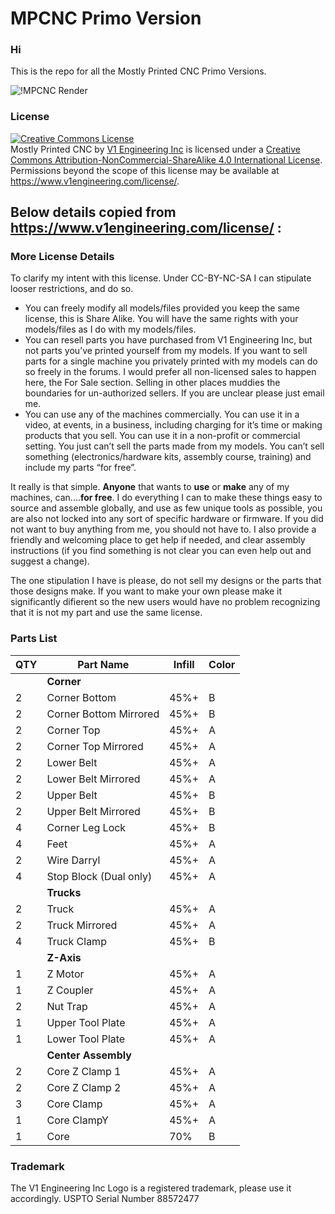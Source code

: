 # MPCNC Primo Version

### Hi

This is the repo for all the Mostly Printed CNC Primo Versions.

![!MPCNC Render](https://www.v1engineering.com/wp-content/uploads/2020/06/Primo-scaled.jpg)

### License
<a rel="license" href="http://creativecommons.org/licenses/by-nc-sa/4.0/"><img alt="Creative Commons License" style="border-width:0" src="https://i.creativecommons.org/l/by-nc-sa/4.0/88x31.png" /></a><br /><span xmlns:dct="http://purl.org/dc/terms/" href="http://purl.org/dc/dcmitype/InteractiveResource" property="dct:title" rel="dct:type">Mostly Printed CNC</span> by <a xmlns:cc="http://creativecommons.org/ns#" href="https://www.v1engineering.com/" property="cc:attributionName" rel="cc:attributionURL">V1 Engineering Inc</a> is licensed under a <a rel="license" href="http://creativecommons.org/licenses/by-nc-sa/4.0/">Creative Commons Attribution-NonCommercial-ShareAlike 4.0 International License</a>.<br />Permissions beyond the scope of this license may be available at <a xmlns:cc="http://creativecommons.org/ns#" href="https://www.v1engineering.com/license/" rel="cc:morePermissions">https://www.v1engineering.com/license/</a>.

## Below details copied from https://www.v1engineering.com/license/ :

### More License Details 

To clarify my intent with this license. Under CC-BY-NC-SA I can stipulate looser
restrictions, and do so.
*  You can freely modify all models/files provided you keep the same license, this is
Share Alike. You will have the same rights with your models/files as I do with my
models/files.
* You can resell parts you have purchased from V1 Engineering Inc, but not parts you’ve
printed yourself from my models. If you want to sell parts for a single machine you
privately printed with my models can do so freely in the forums. I would prefer all
non-licensed sales to happen here, the For Sale section. Selling in other places
muddies the boundaries for un-authorized sellers. If you are unclear please just email
me.
* You can use any of the machines commercially. You can use it in a video, at events, in
a business, including charging for it’s time or making products that you sell. You can
use it in a non-profit or commercial setting. You just can’t sell the parts made from my
models. You can’t sell something (electronics/hardware kits, assembly course,
training) and include my parts “for free”.

It really is that simple. **Anyone** that wants to **use** or **make** any of my machines, 
can....**for free**. I do everything I can to make these things easy to source and assemble globally,
and use as few unique tools as possible, you are also not locked into any sort of specific
hardware or firmware. If you did not want to buy anything from me, you should not
have to. I also provide a friendly and welcoming place to get help if needed, and clear
assembly instructions (if you find something is not clear you can even help out and
suggest a change).

The one stipulation I have is please, do not sell my designs or the parts that those
designs make. If you want to make your own please make it significantly difierent so the
new users would have no problem recognizing that it is not my part and use the same
license.

### Parts List

| **QTY** | **Part Name**          | **Infill** | **Color** |
|---------|------------------------|------------|-----------|
|         | **Corner**             |            |           |
| 2       | Corner Bottom          | 45%+       | B         |
| 2       | Corner Bottom Mirrored | 45%+       | B         |
| 2       | Corner Top             | 45%+       | A         |
| 2       | Corner Top Mirrored    | 45%+       | A         |
| 2       | Lower Belt             | 45%+       | A         |
| 2       | Lower Belt Mirrored    | 45%+       | A         |
| 2       | Upper Belt             | 45%+       | B         |
| 2       | Upper Belt Mirrored    | 45%+       | B         |
| 4       | Corner Leg Lock        | 45%+       | B         |
| 4       | Feet                   | 45%+       | A         |
| 2       | Wire Darryl            | 45%+       | A         |
| 4       | Stop Block (Dual only) | 45%+       | A         |
|         | **Trucks**             |            |           |
| 2       | Truck                  | 45%+       | A         |
| 2       | Truck Mirrored         | 45%+       | A         |
| 4       | Truck Clamp            | 45%+       | B         |
|         | **Z-Axis**             |            |           |
| 1       | Z Motor                | 45%+       | A         |
| 1       | Z Coupler              | 45%+       | A         |
| 2       | Nut Trap               | 45%+       | A         |
| 1       | Upper Tool Plate       | 45%+       | A         |
| 1       | Lower Tool Plate       | 45%+       | A         |
|         | **Center Assembly**    |            |           |
| 2       | Core Z Clamp 1         | 45%+       | A         |
| 2       | Core Z Clamp 2         | 45%+       | A         |
| 3       | Core Clamp             | 45%+       | A         |
| 1       | Core ClampY            | 45%+       | A         |
| 1       | Core                   | 70%        | B         |

### Trademark
The V1 Engineering Inc Logo is a registered trademark, please use it accordingly. USPTO
Serial Number 88572477

